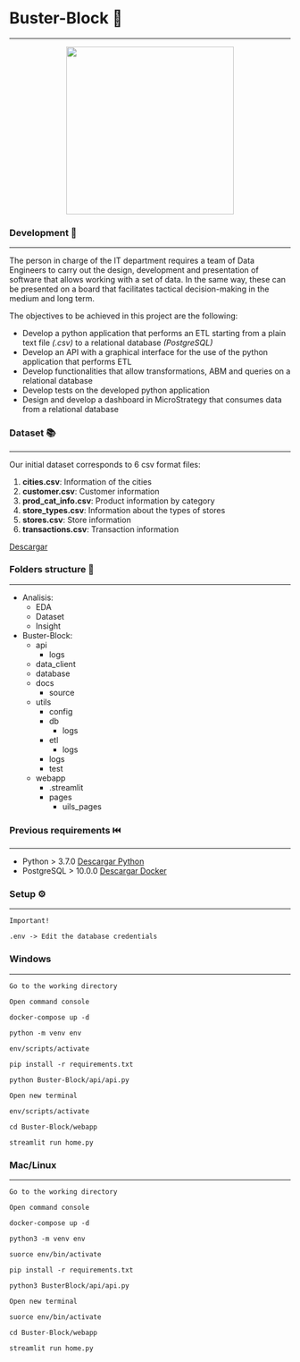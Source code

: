 # Buster-Block 🛒
----

<div align="center" width="30">

<img src="https://i.pinimg.com/originals/bc/22/8a/bc228a0c9fa6eddd97557149f5453247.jpg " width='300'/>

</div>

### Development 🧐
----

The person in charge of the IT department requires a team of Data Engineers to carry out the design, development and presentation of software that allows working with a set of data. In the same way, these can be presented on a board that facilitates tactical decision-making in the medium and long term.

The objectives to be achieved in this project are the following:
- Develop a python application that performs an ETL starting from
a plain text file *(.csv)* to a relational database *(PostgreSQL)*
- Develop an API with a graphical interface for the use of the python application that performs ETL
- Develop functionalities that allow transformations, ABM and queries on a relational database
- Develop tests on the developed python application
- Design and develop a dashboard in MicroStrategy that consumes data from a relational database

### Dataset 📚
----
Our initial dataset corresponds to 6 csv format files:
1. **cities.csv**: Information of the cities
2. **customer.csv**: Customer information
3. **prod_cat_info.csv**: Product information by category
4. **store_types.csv**: Information about the types of stores
5. **stores.csv**: Store information
6. **transactions.csv**: Transaction information

[Descargar](https://drive.google.com/drive/folders/1Du778xOcXmX5q-TZbXokoEkQBt4ONyF6?usp=share_link "Dataset")

### Folders structure 📂
----
- Analisis: 
    - EDA
    - Dataset
    - Insight
- Buster-Block:
    - api
        - logs
    - data_client
    - database
    - docs
        - source
    - utils
        - config
        - db
            - logs
        - etl
            - logs
        - logs
        - test
    - webapp
        - .streamlit
        - pages
            - uils_pages

### Previous requirements ⏮️
----
- Python > 3.7.0
[Descargar Python](https://www.python.org/downloads/ "Python")
- PostgreSQL > 10.0.0 
[Descargar Docker](https://www.docker.com/products/docker-desktop/ "Docker")


### Setup ⚙️
----
```
Important!

.env -> Edit the database credentials
```
### Windows
----
```
Go to the working directory
```
```
Open command console
```
```
docker-compose up -d
```
```
python -m venv env
```
```
env/scripts/activate
```
```
pip install -r requirements.txt
```
```
python Buster-Block/api/api.py
```
```
Open new terminal
```
```
env/scripts/activate
```
```
cd Buster-Block/webapp
```
```
streamlit run home.py
```
### Mac/Linux
----
```
Go to the working directory
```
```
Open command console
```
```
docker-compose up -d
```
```
python3 -m venv env
```
```
suorce env/bin/activate
```
```
pip install -r requirements.txt
```
```
python3 BusterBlock/api/api.py
```
```
Open new terminal
```
```
suorce env/bin/activate
```
```
cd Buster-Block/webapp
```
```
streamlit run home.py
```
